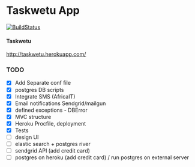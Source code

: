 Taskwetu App
============

[![BuildStatus](https://travis-ci.org/ianjuma/recognise.png)](https://travis-ci.org/ianjuma/recognise)

#### Taskwetu
http://taskwetu.herokuapp.com/


### TODO
- [x] Add Separate conf file
- [x] postgres DB scripts
- [x] Integrate SMS (AfricaIT)
- [x] Email notifications Sendgrid/mailgun
- [x] defined exceptions - DBError
- [x] MVC structure
- [x] Heroku Procfile, deployment
- [x] Tests
- [ ] design UI
- [ ] elastic search + postgres river
- [ ] sendgrid API (add credit card)
- [ ] postgres on heroku (add credit card) / run postgres on external server